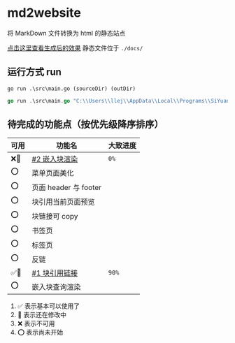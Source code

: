 # md2website

将 MarkDown 文件转换为 html 的静态站点

[点击这里查看生成后的效果](https://2234839.github.io/md2website/) 静态文件位于 `./docs/`

## 运行方式 run

`go run .\src\main.go (sourceDir) (outDir)`

```go
go run .\src\main.go "C:\\Users\\llej\\AppData\\Local\\Programs\\SiYuan\\resources\\guide\\思源笔记用户指南" "D:\\code\\md2website\\docs"
```

## 待完成的功能点（按优先级降序排序）

| 可用 | 功能名 | 大致进度 |
| - | - | - |
| ❌🔨 | [#2 嵌入块渲染](https://github.com/2234839/md2website/issues/2) | `0%` |
| ⭕ | 菜单页面美化 |   |
| ⭕ | 页面 header 与 footer  |   |
| ⭕ | 块引用当前页面预览 |   |
| ⭕ | 块链接可 copy |   |
| ⭕ | 书签页 |   |
| ⭕ | 标签页 |   |
| ⭕ | 反链 |   |
| ✅🔨 | [#1 块引用链接](https://github.com/2234839/md2website/issues/1) | `90%` |
| ⭕ | 嵌入块查询渲染 |   |


1. ✅ 表示基本可以使用了
2. 🔨 表示还在修改中
3. ❌ 表示不可用
4. ⭕ 表示尚未开始
